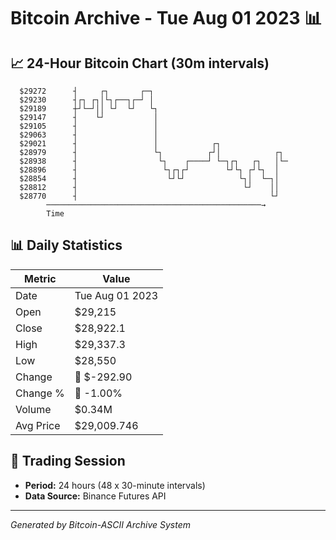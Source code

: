 # Bitcoin Archive - Tue Aug 01 2023 📊

## 📈 24-Hour Bitcoin Chart (30m intervals)

```
  $29272      ┤     ┌┐       ┌─┐                               
  $29230      ┤┌┐ ┌┐│└┐┌──┐┌─┘ │                               
  $29189      ┼┘└─┘││ └┘  └┘   └┐                              
  $29147      ┤    └┘           │                              
  $29105      ┤                 │                              
  $29063      ┤                 │                              
  $29021      ┤                 │            ┌┐                
  $28979      ┤                 └┐          ┌┘│            ┌┐  
  $28938      ┤                  └┐    ┌────┘ └─┐┌┐   ┌┐   │└─ 
  $28896      ┤                   └┐┌┐┌┘        └┘└┐ ┌┘└┐  │   
  $28854      ┤                    └┘└┘            └┐│  └─┐│   
  $28812      ┤                                     └┘    ││   
  $28770      ┤                                           └┘   
        ────────────────────────────────────────────────→
        Time
```

## 📊 Daily Statistics

| Metric | Value |
|--------|-------|
| Date | Tue Aug 01 2023 |
| Open | $29,215 |
| Close | $28,922.1 |
| High | $29,337.3 |
| Low | $28,550 |
| Change | 🔴 $-292.90 |
| Change % | 🔴 -1.00% |
| Volume | $0.34M |
| Avg Price | $29,009.746 |

## 📅 Trading Session

- **Period:** 24 hours (48 x 30-minute intervals)
- **Data Source:** Binance Futures API

---
*Generated by Bitcoin-ASCII Archive System*
